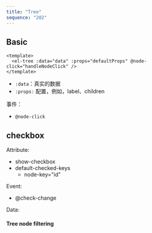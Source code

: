 ```yaml
---
title: "Tree"
sequence: "202"
---
```


## Basic

```text
<template>
  <el-tree :data="data" :props="defaultProps" @node-click="handleNodeClick" />
</template>
```

- `:data`：真实的数据
- `:props:` 配置，例如，label、children

事件：

- `@node-click`

## checkbox

Attribute:

- show-checkbox
- default-checked-keys
    - node-key="id"

Event:

- @check-change

Data:


#### Tree node filtering
